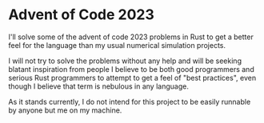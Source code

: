 # Advent of Code 2023

I'll solve some of the advent of code 2023 problems in Rust to get a better
feel for the language than my usual numerical simulation projects.

I will not try to solve the problems without any help and will be seeking
blatant inspiration from people I believe to be both good programmers and
serious Rust programmers to attempt to get a feel of "best practices",
even though I believe that term is nebulous in any language.

As it stands currently, I do not intend for this project to be easily
runnable by anyone but me on my machine.

